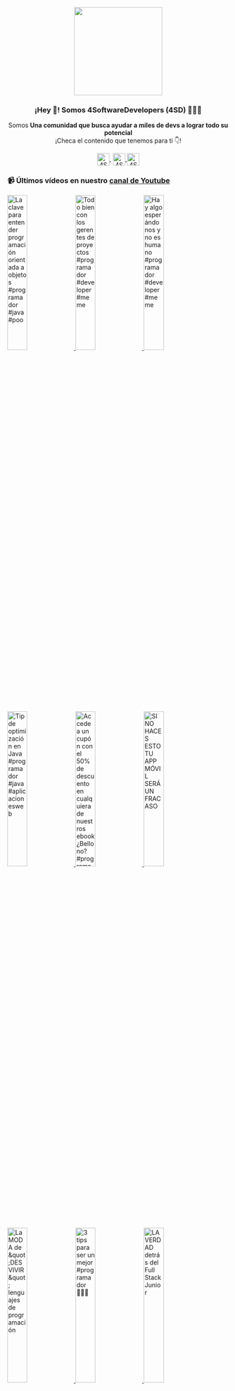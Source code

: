 <p align="center" width="300">
    <img align="center" width="200" src="https://www.4softwaredevelopers.com/assets/img/brands/icono_4SD.png" />
    <h3 align="center">¡Hey 👋! Somos 4SoftwareDevelopers (4SD) 👨🏻‍💻</h3>
 </p>
 
 <p align="center">Somos <strong>Una comunidad que busca ayudar a miles de devs a lograr todo su potencial</strong><br />¡Checa el contenido que tenemos para ti 👇!</p>
 <p align="center">
    <a href="https://youtube.com/4SoftwareDevelopers" target="blank" style='margin-right:4px'>
     <img align="center" src="https://cdn.jsdelivr.net/npm/simple-icons@3.0.1/icons/youtube.svg" alt="4SoftwareDevelopers" height="28px" width="28px" />
   </a>
   <a href="https://instagram.com/4SoftwareDevelopers" target="blank">
     <img align="center" src="https://cdn.jsdelivr.net/npm/simple-icons@3.0.1/icons/instagram.svg" alt="4SoftwareDevelopers" height="28px" width="28px" />
   </a>
   <a href="https://twitter.com/4SDevelopers" target="blank">
     <img align="center" src="https://cdn.jsdelivr.net/npm/simple-icons@3.0.1/icons/twitter.svg" alt="4SoftwareDevelopers" height="28px" width="28px" />
   </a>
 </p>
 
### 📹 Últimos vídeos en nuestro [canal de Youtube](https://youtube.com/4SoftwareDevelopers?sub_confirmation=1)

<a href='https://youtu.be/6QwAWCq1ZLo' target='_blank'>
    <img width='30%' src='https://img.youtube.com/vi/6QwAWCq1ZLo/mqdefault.jpg' alt='La clave para entender programación orientada a objetos #programador #java #poo' title='La clave para entender programación orientada a objetos #programador #java #poo' />
</a>

<a href='https://youtu.be/qOl444DFpnQ' target='_blank'>
    <img width='30%' src='https://img.youtube.com/vi/qOl444DFpnQ/mqdefault.jpg' alt='Todo bien con los gerentes de proyectos #programador #developer #meme' title='Todo bien con los gerentes de proyectos #programador #developer #meme' />
</a>

<a href='https://youtu.be/jiQpkaXPUCE' target='_blank'>
    <img width='30%' src='https://img.youtube.com/vi/jiQpkaXPUCE/mqdefault.jpg' alt='Hay algo esperándonos y no es humano #programador #developer #meme' title='Hay algo esperándonos y no es humano #programador #developer #meme' />
</a>

<a href='https://youtu.be/zrjeVa1J3w8' target='_blank'>
    <img width='30%' src='https://img.youtube.com/vi/zrjeVa1J3w8/mqdefault.jpg' alt='Tip de optimización en Java #programador #java #aplicacionesweb' title='Tip de optimización en Java #programador #java #aplicacionesweb' />
</a>

<a href='https://youtu.be/eoIEGNxeCb0' target='_blank'>
    <img width='30%' src='https://img.youtube.com/vi/eoIEGNxeCb0/mqdefault.jpg' alt='Accede a un cupón con el 50% de descuento en cualquiera de nuestros ebook ¿Bello no? #programador' title='Accede a un cupón con el 50% de descuento en cualquiera de nuestros ebook ¿Bello no? #programador' />
</a>

<a href='https://youtu.be/0fjpA1Fm47s' target='_blank'>
    <img width='30%' src='https://img.youtube.com/vi/0fjpA1Fm47s/mqdefault.jpg' alt='SI NO HACES ESTO TU APP MÓVIL SERÁ UN FRACASO' title='SI NO HACES ESTO TU APP MÓVIL SERÁ UN FRACASO' />
</a>

<a href='https://youtu.be/OlRHhOGyai4' target='_blank'>
    <img width='30%' src='https://img.youtube.com/vi/OlRHhOGyai4/mqdefault.jpg' alt='La MODA de &amp;quot;DESVIVIR&amp;quot; lenguajes de programación' title='La MODA de &amp;quot;DESVIVIR&amp;quot; lenguajes de programación' />
</a>

<a href='https://youtu.be/o9A9FMzZZbg' target='_blank'>
    <img width='30%' src='https://img.youtube.com/vi/o9A9FMzZZbg/mqdefault.jpg' alt='3 tips para ser un mejor #programador 👨🏻‍💻' title='3 tips para ser un mejor #programador 👨🏻‍💻' />
</a>

<a href='https://youtu.be/jH7mlvKZ_Bg' target='_blank'>
    <img width='30%' src='https://img.youtube.com/vi/jH7mlvKZ_Bg/mqdefault.jpg' alt='LA VERDAD detrás del Full Stack Junior' title='LA VERDAD detrás del Full Stack Junior' />
</a>

<a href='https://youtu.be/a8QFb_aE844' target='_blank'>
    <img width='30%' src='https://img.youtube.com/vi/a8QFb_aE844/mqdefault.jpg' alt='🤯 La MEJOR librería UI para Angular, ReactJS y VueJS' title='🤯 La MEJOR librería UI para Angular, ReactJS y VueJS' />
</a>

<a href='https://youtu.be/kD2vcK48Bpo' target='_blank'>
    <img width='30%' src='https://img.youtube.com/vi/kD2vcK48Bpo/mqdefault.jpg' alt='El GRAN PROBLEMA de los Server Actions de NextJS' title='El GRAN PROBLEMA de los Server Actions de NextJS' />
</a>

<a href='https://youtu.be/0gV1x48QqXg' target='_blank'>
    <img width='30%' src='https://img.youtube.com/vi/0gV1x48QqXg/mqdefault.jpg' alt='Evolución del Software: El Poder de la Arquitectura en Capas' title='Evolución del Software: El Poder de la Arquitectura en Capas' />
</a>

<a href='https://youtu.be/HqukX8ZtdKE' target='_blank'>
    <img width='30%' src='https://img.youtube.com/vi/HqukX8ZtdKE/mqdefault.jpg' alt='🤔 Spring Framework en Español - ¿Qué es Spring Data?' title='🤔 Spring Framework en Español - ¿Qué es Spring Data?' />
</a>

<a href='https://youtu.be/3dGF_zeEA_I' target='_blank'>
    <img width='30%' src='https://img.youtube.com/vi/3dGF_zeEA_I/mqdefault.jpg' alt='CURSO MANEJO DE EXCEPCIONES - Excepciones y Optional ¿orElseThrow? ¿orElseGet?' title='CURSO MANEJO DE EXCEPCIONES - Excepciones y Optional ¿orElseThrow? ¿orElseGet?' />
</a>

<a href='https://youtu.be/l1GMna0cKTI' target='_blank'>
    <img width='30%' src='https://img.youtube.com/vi/l1GMna0cKTI/mqdefault.jpg' alt='🤯 El nuevo &amp;quot;Hola Mundo&amp;quot; en Java: Unamed Classes' title='🤯 El nuevo &amp;quot;Hola Mundo&amp;quot; en Java: Unamed Classes' />
</a>

<a href='https://youtu.be/6JjmGSvwfFM' target='_blank'>
    <img width='30%' src='https://img.youtube.com/vi/6JjmGSvwfFM/mqdefault.jpg' alt='🥴 Pagaba taxis de mi propio dinero para llegar antes a casa y seguir trabajando #java #software' title='🥴 Pagaba taxis de mi propio dinero para llegar antes a casa y seguir trabajando #java #software' />
</a>

<a href='https://youtu.be/c4Lruobf2hs' target='_blank'>
    <img width='30%' src='https://img.youtube.com/vi/c4Lruobf2hs/mqdefault.jpg' alt='Descubriendo Reflection en Java: ¿Qué es?, Usos y Ejemplo Práctico' title='Descubriendo Reflection en Java: ¿Qué es?, Usos y Ejemplo Práctico' />
</a>

<a href='https://youtu.be/GQwOf8bpSiw' target='_blank'>
    <img width='30%' src='https://img.youtube.com/vi/GQwOf8bpSiw/mqdefault.jpg' alt='💔 Aún me acompaña el recuerdo de haberle fallado a mi equipo #programacion' title='💔 Aún me acompaña el recuerdo de haberle fallado a mi equipo #programacion' />
</a>

<a href='https://youtu.be/Br8pG2R2Nv0' target='_blank'>
    <img width='30%' src='https://img.youtube.com/vi/Br8pG2R2Nv0/mqdefault.jpg' alt='El arquitecto de software nos decía “no somos casa de software” 😭💔 #programacion' title='El arquitecto de software nos decía “no somos casa de software” 😭💔 #programacion' />
</a>

<a href='https://youtu.be/Ceh_zqIXcms' target='_blank'>
    <img width='30%' src='https://img.youtube.com/vi/Ceh_zqIXcms/mqdefault.jpg' alt='🤪 ¿Oracle perdió la cabeza? ¿Por qué hay tantas versiones de Java? ¿Java 21?' title='🤪 ¿Oracle perdió la cabeza? ¿Por qué hay tantas versiones de Java? ¿Java 21?' />
</a>

<a href='https://youtu.be/' target='_blank'>
    <img width='30%' src='https://img.youtube.com/vi//mqdefault.jpg' alt='Java' title='Java' />
</a>

<a href='https://youtu.be/2GrHfwRzugo' target='_blank'>
    <img width='30%' src='https://img.youtube.com/vi/2GrHfwRzugo/mqdefault.jpg' alt='🔍 Mi Experiencia Inolvidable: La Mejor (y Peor) Aventura Como Desarrollador  de Software💡🎢' title='🔍 Mi Experiencia Inolvidable: La Mejor (y Peor) Aventura Como Desarrollador  de Software💡🎢' />
</a>

<a href='https://youtu.be/RtFEFElstL4' target='_blank'>
    <img width='30%' src='https://img.youtube.com/vi/RtFEFElstL4/mqdefault.jpg' alt='🚀 WebSockets con Spring Boot: Creando un Chat en Tiempo Real' title='🚀 WebSockets con Spring Boot: Creando un Chat en Tiempo Real' />
</a>

<a href='https://youtu.be/s-eodI31EpA' target='_blank'>
    <img width='30%' src='https://img.youtube.com/vi/s-eodI31EpA/mqdefault.jpg' alt='🤯 Java 21: Los Virtual Threads vienen a cambiarlo todo.' title='🤯 Java 21: Los Virtual Threads vienen a cambiarlo todo.' />
</a>

<a href='https://youtu.be/top1ljdSjJA' target='_blank'>
    <img width='30%' src='https://img.youtube.com/vi/top1ljdSjJA/mqdefault.jpg' alt='🚀 Mejores Prácticas: Metodología Efectiva para el Manejo de Excepciones' title='🚀 Mejores Prácticas: Metodología Efectiva para el Manejo de Excepciones' />
</a>

<a href='https://youtu.be/2wd1gbRJdCM' target='_blank'>
    <img width='30%' src='https://img.youtube.com/vi/2wd1gbRJdCM/mqdefault.jpg' alt='🤩IMPRESIONANTE🔥 APRENDE A CREAR UN CHAT CON NESTJS Y HANDLEBARS EN MINUTOS' title='🤩IMPRESIONANTE🔥 APRENDE A CREAR UN CHAT CON NESTJS Y HANDLEBARS EN MINUTOS' />
</a>

<a href='https://youtu.be/rCDNefFSko4' target='_blank'>
    <img width='30%' src='https://img.youtube.com/vi/rCDNefFSko4/mqdefault.jpg' alt='🤩IMPERDIBLE🔥 APRENDE A INSERTAR MILES DE REGISTROS EN POCOS SEGUNDOS CON NESTJS (BATCH INSERT)' title='🤩IMPERDIBLE🔥 APRENDE A INSERTAR MILES DE REGISTROS EN POCOS SEGUNDOS CON NESTJS (BATCH INSERT)' />
</a>

<a href='https://youtu.be/zf5GuMh76J0' target='_blank'>
    <img width='30%' src='https://img.youtube.com/vi/zf5GuMh76J0/mqdefault.jpg' alt='El OPEN SOURCE es un acto de REBELDÍA - Podcast | 4SoftwareDevelopers' title='El OPEN SOURCE es un acto de REBELDÍA - Podcast | 4SoftwareDevelopers' />
</a>

<a href='https://youtu.be/TIFcPVRCwjA' target='_blank'>
    <img width='30%' src='https://img.youtube.com/vi/TIFcPVRCwjA/mqdefault.jpg' alt='APRENDE a crear SUBREPORTES con GRÁFICOS en JasperReports Studio (IReport)' title='APRENDE a crear SUBREPORTES con GRÁFICOS en JasperReports Studio (IReport)' />
</a>

<a href='https://youtu.be/cQP4SPmcc8A' target='_blank'>
    <img width='30%' src='https://img.youtube.com/vi/cQP4SPmcc8A/mqdefault.jpg' alt='Paginación de miles de registros con Spring Boot, Thymeleaf y Bootstrap | 4SoftwareDevelopers' title='Paginación de miles de registros con Spring Boot, Thymeleaf y Bootstrap | 4SoftwareDevelopers' />
</a>
 

### 📚 Ebook [Java, el cambio es la única constante](https://ebook.4softwaredevelopers.com/)
<a href="https://ebook.4softwaredevelopers.com/" target="blank">
  <img align="center" src="https://www.4softwaredevelopers.com/assets/img/illustrations/Portada_Java.jpg" alt="4SoftwareDevelopers" width="180px" />
</a>

### 📚 Ebook [Programa de forma genérica utilizando patrones de diseño](https://ebookpd.4softwaredevelopers.com/)
<a href="https://ebookpd.4softwaredevelopers.com/" target="blank">
  <img align="center" src="https://ebookpd.4softwaredevelopers.com/assets/img/products/PROGRAMA_DE_FORMA_GENE%CC%81RICA_UTILIZANDO_PATRONES_DE_DISEN%CC%83O.jpg" alt="4SoftwareDevelopers" width="180px" />
</a>

### 🔐 Registrate [aquí para contenido exclusivo](https://www.subscribepage.com/kit4sd)
 
 
